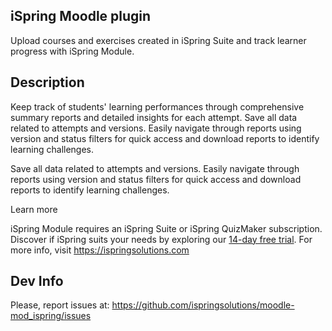 iSpring Moodle plugin
----------------------------------------

Upload courses and exercises created in iSpring Suite and track learner progress with iSpring Module.

Description
-----
Keep track of students' learning performances through comprehensive summary reports and detailed insights for each attempt. Save all data related to attempts and versions. Easily navigate through reports using version and status filters for quick access and download reports to identify learning challenges.

Save all data related to attempts and versions. Easily navigate through reports using version and status filters for quick access and download reports to identify learning challenges.

Learn more

iSpring Module requires an iSpring Suite or iSpring QuizMaker subscription. Discover if iSpring suits your needs by exploring our [14-day free trial](https://www.ispringsolutions.com/ispring-suite/trial).
For more info, visit https://ispringsolutions.com

Dev Info
--------
Please, report issues at: https://github.com/ispringsolutions/moodle-mod_ispring/issues

